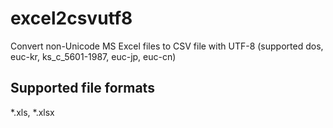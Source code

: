 # excel2csvutf8
Convert non-Unicode MS Excel files to CSV file with UTF-8 (supported dos, euc-kr, ks_c_5601-1987, euc-jp,  euc-cn)

## Supported file formats
*.xls, *.xlsx
